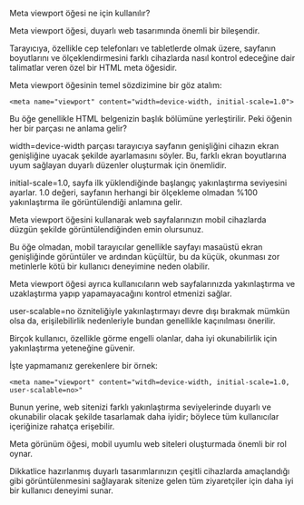 Meta viewport öğesi ne için kullanılır?

Meta viewport öğesi, duyarlı web tasarımında önemli bir bileşendir.

Tarayıcıya, özellikle cep telefonları ve tabletlerde olmak üzere, sayfanın boyutlarını ve ölçeklendirmesini farklı cihazlarda nasıl kontrol edeceğine dair talimatlar veren özel bir HTML meta öğesidir.

Meta viewport öğesinin temel sözdizimine bir göz atalım:
```
<meta name="viewport" content="width=device-width, initial-scale=1.0">
```


Bu öğe genellikle HTML belgenizin başlık bölümüne yerleştirilir. Peki öğenin her bir parçası ne anlama gelir?

width=device-width parçası tarayıcıya sayfanın genişliğini cihazın ekran genişliğine uyacak şekilde ayarlamasını söyler. Bu, farklı ekran boyutlarına uyum sağlayan duyarlı düzenler oluşturmak için önemlidir.

initial-scale=1.0, sayfa ilk yüklendiğinde başlangıç ​​yakınlaştırma seviyesini ayarlar. 1.0 değeri, sayfanın herhangi bir ölçekleme olmadan %100 yakınlaştırma ile görüntülendiği anlamına gelir.

Meta viewport öğesini kullanarak web sayfalarınızın mobil cihazlarda düzgün şekilde görüntülendiğinden emin olursunuz.

Bu öğe olmadan, mobil tarayıcılar genellikle sayfayı masaüstü ekran genişliğinde görüntüler ve ardından küçültür, bu da küçük, okunması zor metinlerle kötü bir kullanıcı deneyimine neden olabilir.

Meta viewport öğesi ayrıca kullanıcıların web sayfalarınızda yakınlaştırma ve uzaklaştırma yapıp yapamayacağını kontrol etmenizi sağlar.

user-scalable=no özniteliğiyle yakınlaştırmayı devre dışı bırakmak mümkün olsa da, erişilebilirlik nedenleriyle bundan genellikle kaçınılması önerilir.

Birçok kullanıcı, özellikle görme engelli olanlar, daha iyi okunabilirlik için yakınlaştırma yeteneğine güvenir.

İşte yapmamanız gerekenlere bir örnek:
```
<meta name="viewport" content="witdh=device-width, initial-scale=1.0, user-scalable=no>"
```
Bunun yerine, web sitenizi farklı yakınlaştırma seviyelerinde duyarlı ve okunabilir olacak şekilde tasarlamak daha iyidir; böylece tüm kullanıcılar içeriğinize rahatça erişebilir.

Meta görünüm öğesi, mobil uyumlu web siteleri oluşturmada önemli bir rol oynar.

Dikkatlice hazırlanmış duyarlı tasarımlarınızın çeşitli cihazlarda amaçlandığı gibi görüntülenmesini sağlayarak sitenize gelen tüm ziyaretçiler için daha iyi bir kullanıcı deneyimi sunar.